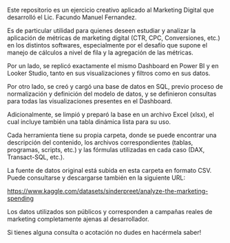 Este repositorio es un ejercicio creativo aplicado al Marketing Digital que desarrolló el Lic. Facundo Manuel Fernandez.

Es de particular utilidad para quienes deseen estudiar y analizar la aplicación de métricas de marketing digital (CTR, CPC, Conversiones, etc.) en los distintos softwares, especialmente por el desafío que supone el manejo de cálculos a nivel de fila y la agregación de las métricas.

Por un lado, se replicó exactamente el mismo Dashboard en Power BI y en Looker Studio, tanto en sus visualizaciones y filtros como en sus datos.

Por otro lado, se creó y cargó una base de datos en SQL, previo proceso de normalización y definición del modelo de datos, y se definieron consultas para todas las visualizaciones presentes en el Dashboard.

Adicionalmente, se limpió y preparó la base en un archivo Excel (xlsx), el cual incluye también una tabla dinámica lista para su uso.

Cada herramienta tiene su propia carpeta, donde se puede encontrar una descripción del contenido, los archivos correspondientes (tablas, programas, scripts, etc.) y las fórmulas utilizadas en cada caso (DAX, Transact-SQL, etc.).

La fuente de datos original está subida en esta carpeta en formato CSV. Puede consultarse y descargarse también en la siguiente URL:

https://www.kaggle.com/datasets/sinderpreet/analyze-the-marketing-spending

Los datos utilizados son públicos y corresponden a campañas reales de marketing completamente ajenas al desarrollador.

Si tienes alguna consulta o acotación no dudes en hacérmela saber!
